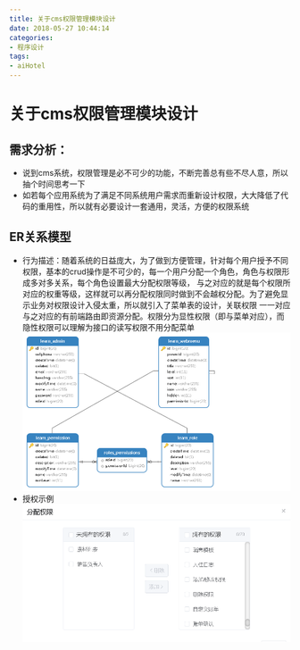 ```yaml
---
title: 关于cms权限管理模块设计
date: 2018-05-27 10:44:14
categories: 
- 程序设计
tags:  
- aiHotel
---
```


# 关于cms权限管理模块设计

##  需求分析：
*   说到cms系统，权限管理是必不可少的功能，不断完善总有些不尽人意，所以抽个时间思考一下
*   如若每个应用系统为了满足不同系统用户需求而重新设计权限，大大降低了代码的重用性，所以就有必要设计一套通用，灵活，方便的权限系统

##  ER关系模型
*   行为描述：随着系统的日益庞大，为了做到方便管理，针对每个用户授予不同权限，基本的crud操作是不可少的，每一个用户分配一个角色，角色与权限形成多对多关系，每个角色设置最大分配权限等级，
与之对应的就是每个权限所对应的权重等级，这样就可以再分配权限同时做到不会越权分配。为了避免显示业务对权限设计入侵太重，所以就引入了菜单表的设计，关联权限
一一对应与之对应的有前端路由即资源分配。权限分为显性权限（即与菜单对应），而隐性权限可以理解为接口的读写权限不用分配菜单
![权限管理](../../images/aihotel/权限系统.png)
*   授权示例
![权限分配](../../images/aihotel/权限分配.png)

